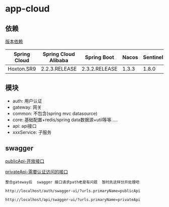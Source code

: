 # app-cloud

## 依赖

[版本依赖](https://github.com/alibaba/spring-cloud-alibaba/wiki/%E7%89%88%E6%9C%AC%E8%AF%B4%E6%98%8E)

|  Spring Cloud   | Spring Cloud Alibaba  | Spring Boot| Nacos | Sentinel| RocketMQ | Seata|
|  ----  | ----  | ----  | ----  | ----  | ----  | ----  |
| Hoxton.SR9  | 2.2.3.RELEASE |2.3.2.RELEASE |	1.3.3 |1.8.0 |4.4.0|1.3.0|

## 模块

- auth: 用户认证
- gateway: 网关
- common: 不包含(spring mvc datasource)
- core: 基础配置+redis/spring data数据源+util等等.....
- api: api接口
- xxxService: 子服务


## swagger

[publicApi-开放接口](http://localhost/auth/swagger-ui/?urls.primaryName=publicApi)

[privateApi-需要认证访问的接口](http://localhost/auth/swagger-ui/?urls.primaryName=publicApi)

```
整合gateway后  swagger 接口请求path老是有问题  暂时先这样分开处理吧

http://localhost/auth/swagger-ui/?urls.primaryName=publicApi

http://localhost/api/swagger-ui/?urls.primaryName=privateApi
```
